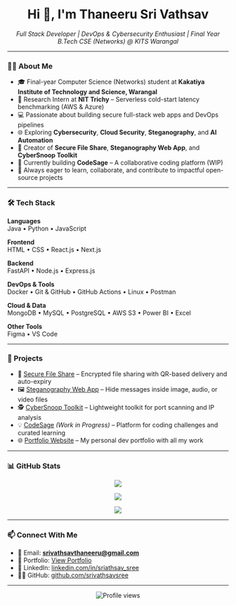 <!-- Profile README for srivathsavsree -->

<h1 align="center">Hi 👋, I'm Thaneeru Sri Vathsav</h1>

<p align="center">
  <em>
    Full Stack Developer | DevOps & Cybersecurity Enthusiast | Final Year B.Tech CSE (Networks) @ KITS Warangal
  </em>
</p>

---

### 👨‍💻 About Me

- 🎓 Final-year Computer Science (Networks) student at **Kakatiya Institute of Technology and Science, Warangal**
- 🧪 Research Intern at **NIT Trichy** – Serverless cold-start latency benchmarking (AWS & Azure)
- 💻 Passionate about building secure full-stack web apps and DevOps pipelines
- 🌐 Exploring **Cybersecurity**, **Cloud Security**, **Steganography**, and **AI Automation**
- 🚀 Creator of **Secure File Share**, **Steganography Web App**, and **CyberSnoop Toolkit**
- 📂 Currently building **CodeSage** – A collaborative coding platform (WIP)
- 🧠 Always eager to learn, collaborate, and contribute to impactful open-source projects

---

### 🛠️ Tech Stack

**Languages**  
Java • Python • JavaScript

**Frontend**  
HTML • CSS • React.js • Next.js

**Backend**  
FastAPI • Node.js • Express.js

**DevOps & Tools**  
Docker • Git & GitHub • GitHub Actions • Linux • Postman

**Cloud & Data**  
MongoDB • MySQL • PostgreSQL • AWS S3 • Power BI • Excel

**Other Tools**  
Figma • VS Code

---

### 🚀 Projects

- 🔐 [Secure File Share](https://github.com/srivathsavsree/Secure_File_Share) – Encrypted file sharing with QR-based delivery and auto-expiry  
- 🖼️ [Steganography Web App](https://github.com/srivathsavsree/steganography) – Hide messages inside image, audio, or video files  
- 🕵️ [CyberSnoop Toolkit](https://github.com/srivathsavsree/CyberSnoop) – Lightweight toolkit for port scanning and IP analysis  
- 💡 [CodeSage](https://github.com/srivathsavsree/CodeSage) *(Work in Progress)* – Platform for coding challenges and curated learning  
- 🌐 [Portfolio Website](https://portfolio-srivathsavthaneeru-gmailcoms-projects.vercel.app/) – My personal dev portfolio with all my work

---

### 📊 GitHub Stats

<p align="center">
  <img src="https://github-readme-stats.vercel.app/api?username=srivathsavsree&show_icons=true&theme=radical" />
</p>
<p align="center">
  <img src="https://github-readme-streak-stats.herokuapp.com?user=srivathsavsree&theme=radical" />
</p>
<p align="center">
  <img src="https://github-readme-stats.vercel.app/api/top-langs/?username=srivathsavsree&layout=compact&theme=radical" />
</p>

---

### 📫 Connect With Me

- 📧 Email: **srivathsavthaneeru@gmail.com**
- 🔗 Portfolio: [View Portfolio](https://portfolio-srivathsavthaneeru-gmailcoms-projects.vercel.app/)
- 💼 LinkedIn: [linkedin.com/in/sriathsav_sree](https://www.linkedin.com/in/sriathsav_sree)
- 🧑‍💻 GitHub: [github.com/srivathsavsree](https://github.com/srivathsavsree)

---

<p align="center">
  <img src="https://komarev.com/ghpvc/?username=srivathsavsree&color=blue" alt="Profile views" />
</p>
